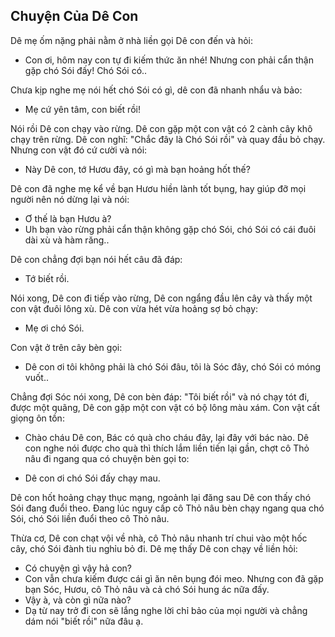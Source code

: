 ## Chuyện Của Dê Con

Dê mẹ ốm nặng phải nằm ở nhà liền gọi Dê con đến và hỏi:
- Con ơi, hôm nay con tự đi kiếm thức ăn nhé! Nhưng con phải cẩn thận gặp chó Sói đấy! Chó Sói có..

Chưa kịp nghe mẹ nói hết chó Sói có gì, dê con đã nhanh nhẩu và bảo:
- Mẹ cứ yên tâm, con biết rồi!

Nói rồi Dê con chạy vào rừng.
Dê con gặp một con vật có 2 cành cây khô chạy trên rừng. Dê con nghĩ: "Chắc đây là Chó Sói rồi" và quay đầu bỏ chạy. Nhưng con vật đó cứ cười và nói:
- Này Dê con, tớ Hươu đây, có gì mà bạn hoảng hốt thế?

Dê con đã nghe mẹ kể về bạn Hươu hiền lành tốt bụng, hay giúp đỡ mọi người nên nó dừng lại và nói:

- Ơ thế là bạn Hươu à?
- Uh bạn vào rừng phải cẩn thận không gặp chó Sói, chó Sói có cái đuôi dài xù và hàm răng..

Dê con chẳng đợi bạn nói hết câu đã đáp:

- Tớ biết rồi.

Nói xong, Dê con đi tiếp vào rừng, Dê con ngẩng đầu lên cây và thấy một con vật đuôi lông xù. Dê con vừa hét vừa hoảng sợ bỏ chạy:

- Mẹ ơi chó Sói.

Con vật ở trên cây bèn gọi:

- Dê con ơi tôi không phải là chó Sói đâu, tôi là Sóc đây, chó Sói có móng vuốt..

Chẳng đợi Sóc nói xong, Dê con bèn đáp: "Tôi biết rồi" và nó chạy tót đi, được một quãng, Dê con gặp một con vật có bộ lông màu xám. Con vật cất giọng ôn tồn:

- Chào cháu Dê con, Bác có quà cho cháu đây, lại đây với bác nào.
Dê con nghe nói được cho quà thì thích lắm liền tiến lại gần, chợt cô Thỏ nâu đi ngang qua có chuyện bèn gọi to:

- Dê con ơi chó Sói đấy chạy mau.

Dê con hốt hoảng chạy thục mạng, ngoảnh lại đăng sau Dê con thấy chó Sói đang đuổi theo. Đang lúc nguy cấp cô Thỏ nâu bèn chạy ngang qua chó Sói, chó Sói liền đuổi theo cô Thỏ nâu.

Thừa cơ, Dê con chạt vội về nhà, cô Thỏ nâu nhanh trí chui vào một hốc cây, chó Sói đành tiu nghỉu bỏ đi.
Dê mẹ thấy Dê con chạy về liền hỏi:
- Có chuyện gì vậy hả con?
- Con vẫn chưa kiếm được cái gì ăn nên bụng đói meo. Nhưng con đã gặp bạn Sóc, Hươu, cô Thỏ nâu và cả chó Sói hung ác nữa đấy.
- Vậy à, và còn gì nữa nào?
- Dạ từ nay trở đi con sẽ lắng nghe lời chỉ bảo của mọi người và chẳng dám nói "biết rồi" nữa đâu ạ.
